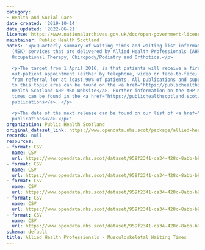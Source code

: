 ```yaml
---
category:
- Health and Social Care
date_created: '2019-10-14'
date_updated: '2022-06-21'
license: https://www.nationalarchives.gov.uk/doc/open-government-licence/version/3/
maintainer: Public Health Scotland
notes: '<p>Quarterly summary of waiting times and waiting list information for Musculoskeletal
  (MSK) services that are delivered by Allied Health Professionals (AHP) in Physiotherapy,
  Occupational Therapy, Chiropody/Podiatry and Orthotics.</p>

  <p>The target from 1 April 2016, is that patients will receive a first clinical
  out-patient appointment (either by telephone, video or face-to-face) within 4 weeks
  from referral for at least 90% of patients. All publications and supporting material
  to this topic area can be found on the <a href="https://publichealthscotland.scot/publications/allied-health-professionals-musculoskeletal-waiting-times-in-nhsscotland/">Public
  Health Scotland AHP MSK Website</a>. Further information on the AHP MSK waiting
  times can be found in the <a href="https://publichealthscotland.scot/publications/allied-health-professionals-musculoskeletal-waiting-times-in-nhsscotland/">quarterly
  publications</a>. </p>

  <p>The date of the next release can be found on our list of <a href="https://publichealthscotland.scot/publications/forthcoming-publications/">forthcoming
  publications</a>.</p>'
organization: Public Health Scotland
original_dataset_link: https://www.opendata.nhs.scot/package/allied-health-professionals-musculoskeletal-waiting-times
records: null
resources:
- format: CSV
  name: CSV
  url: https://www.opendata.nhs.scot/dataset/959f2341-ca34-428c-8abb-b925a18fc0c7/resource/3988df43-3516-4190-93da-16189db7329a/download/open_data_ahp_msk_referrals_with_mats_march2022.csv
- format: CSV
  name: CSV
  url: https://www.opendata.nhs.scot/dataset/959f2341-ca34-428c-8abb-b925a18fc0c7/resource/6a403c6f-bff1-425e-918e-cd17a134227f/download/open_data_ahp_msk_seen_with_mats_march2022.csv
- format: CSV
  name: CSV
  url: https://www.opendata.nhs.scot/dataset/959f2341-ca34-428c-8abb-b925a18fc0c7/resource/eff86139-89de-4169-83d5-7b5cec2ed3e9/download/open_data_ahp_msk_waiting_march2022.csv
- format: CSV
  name: CSV
  url: https://www.opendata.nhs.scot/dataset/959f2341-ca34-428c-8abb-b925a18fc0c7/resource/7dafee1e-017a-4205-bacd-4512c7cdc3b7/download/open_data_ahp_msk_dna_march2022.csv
- format: CSV
  name: CSV
  url: https://www.opendata.nhs.scot/dataset/959f2341-ca34-428c-8abb-b925a18fc0c7/resource/8a430c87-e19f-44dc-9e55-164d570bfc6e/download/open_data_ahp_msk_seen_hscp_march2022.csv
schema: default
title: Allied Health Professionals - Musculoskeletal Waiting Times
---
```

